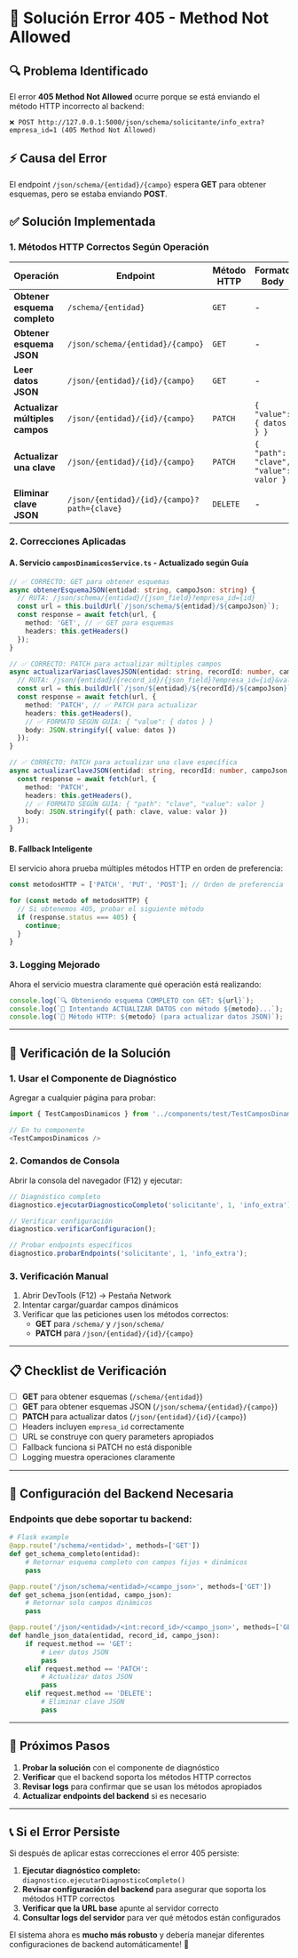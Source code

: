 # 🚨 Solución Error 405 - Method Not Allowed

## 🔍 **Problema Identificado**

El error **405 Method Not Allowed** ocurre porque se está enviando el método HTTP incorrecto al backend:

```
❌ POST http://127.0.0.1:5000/json/schema/solicitante/info_extra?empresa_id=1 (405 Method Not Allowed)
```

## ⚡ **Causa del Error**

El endpoint `/json/schema/{entidad}/{campo}` espera **GET** para obtener esquemas, pero se estaba enviando **POST**.

## ✅ **Solución Implementada**

### **1. Métodos HTTP Correctos Según Operación**

| **Operación** | **Endpoint** | **Método HTTP** | **Formato Body** | **Propósito** |
|---------------|--------------|-----------------|------------------|---------------|
| **Obtener esquema completo** | `/schema/{entidad}` | `GET` | - | Cargar configuración de campos |
| **Obtener esquema JSON** | `/json/schema/{entidad}/{campo}` | `GET` | - | Cargar definición de campos dinámicos |
| **Leer datos JSON** | `/json/{entidad}/{id}/{campo}` | `GET` | - | Obtener valores guardados |
| **Actualizar múltiples campos** | `/json/{entidad}/{id}/{campo}` | `PATCH` | `{ "value": { datos } }` | Guardar/actualizar valores |
| **Actualizar una clave** | `/json/{entidad}/{id}/{campo}` | `PATCH` | `{ "path": "clave", "value": valor }` | Actualizar campo específico |
| **Eliminar clave JSON** | `/json/{entidad}/{id}/{campo}?path={clave}` | `DELETE` | - | Eliminar campo específico |

### **2. Correcciones Aplicadas**

#### **A. Servicio `camposDinamicosService.ts` - Actualizado según Guía**

```typescript
// ✅ CORRECTO: GET para obtener esquemas
async obtenerEsquemaJSON(entidad: string, campoJson: string) {
  // RUTA: /json/schema/{entidad}/{json_field}?empresa_id={id}
  const url = this.buildUrl(`/json/schema/${entidad}/${campoJson}`);
  const response = await fetch(url, {
    method: 'GET', // ✅ GET para esquemas
    headers: this.getHeaders()
  });
}

// ✅ CORRECTO: PATCH para actualizar múltiples campos
async actualizarVariasClavesJSON(entidad: string, recordId: number, campoJson: string, datos: any) {
  // RUTA: /json/{entidad}/{record_id}/{json_field}?empresa_id={id}&validate=true
  const url = this.buildUrl(`/json/${entidad}/${recordId}/${campoJson}`);
  const response = await fetch(url, {
    method: 'PATCH', // ✅ PATCH para actualizar
    headers: this.getHeaders(),
    // ✅ FORMATO SEGÚN GUÍA: { "value": { datos } }
    body: JSON.stringify({ value: datos })
  });
}

// ✅ CORRECTO: PATCH para actualizar una clave específica
async actualizarClaveJSON(entidad: string, recordId: number, campoJson: string, clave: string, valor: any) {
  const response = await fetch(url, {
    method: 'PATCH',
    headers: this.getHeaders(),
    // ✅ FORMATO SEGÚN GUÍA: { "path": "clave", "value": valor }
    body: JSON.stringify({ path: clave, value: valor })
  });
}
```

#### **B. Fallback Inteligente**

El servicio ahora prueba múltiples métodos HTTP en orden de preferencia:

```typescript
const metodosHTTP = ['PATCH', 'PUT', 'POST']; // Orden de preferencia

for (const metodo of metodosHTTP) {
  // Si obtenemos 405, probar el siguiente método
  if (response.status === 405) {
    continue;
  }
}
```

### **3. Logging Mejorado**

Ahora el servicio muestra claramente qué operación está realizando:

```typescript
console.log(`🔍 Obteniendo esquema COMPLETO con GET: ${url}`);
console.log(`💾 Intentando ACTUALIZAR DATOS con método ${metodo}...`);
console.log(`🔧 Método HTTP: ${metodo} (para actualizar datos JSON)`);
```

---

## 🧪 **Verificación de la Solución**

### **1. Usar el Componente de Diagnóstico**

Agregar a cualquier página para probar:

```typescript
import { TestCamposDinamicos } from '../components/test/TestCamposDinamicos';

// En tu componente
<TestCamposDinamicos />
```

### **2. Comandos de Consola**

Abrir la consola del navegador (F12) y ejecutar:

```javascript
// Diagnóstico completo
diagnostico.ejecutarDiagnosticoCompleto('solicitante', 1, 'info_extra');

// Verificar configuración
diagnostico.verificarConfiguracion();

// Probar endpoints específicos
diagnostico.probarEndpoints('solicitante', 1, 'info_extra');
```

### **3. Verificación Manual**

1. Abrir DevTools (F12) → Pestaña Network
2. Intentar cargar/guardar campos dinámicos
3. Verificar que las peticiones usen los métodos correctos:
   - **GET** para `/schema/` y `/json/schema/`
   - **PATCH** para `/json/{entidad}/{id}/{campo}`

---

## 📋 **Checklist de Verificación**

- [ ] **GET** para obtener esquemas (`/schema/{entidad}`)
- [ ] **GET** para obtener esquemas JSON (`/json/schema/{entidad}/{campo}`)
- [ ] **PATCH** para actualizar datos (`/json/{entidad}/{id}/{campo}`)
- [ ] Headers incluyen `empresa_id` correctamente
- [ ] URL se construye con query parameters apropiados
- [ ] Fallback funciona si PATCH no está disponible
- [ ] Logging muestra operaciones claramente

---

## 🔧 **Configuración del Backend Necesaria**

### **Endpoints que debe soportar tu backend:**

```python
# Flask example
@app.route('/schema/<entidad>', methods=['GET'])
def get_schema_completo(entidad):
    # Retornar esquema completo con campos fijos + dinámicos
    pass

@app.route('/json/schema/<entidad>/<campo_json>', methods=['GET'])
def get_schema_json(entidad, campo_json):
    # Retornar solo campos dinámicos
    pass

@app.route('/json/<entidad>/<int:record_id>/<campo_json>', methods=['GET', 'PATCH', 'DELETE'])
def handle_json_data(entidad, record_id, campo_json):
    if request.method == 'GET':
        # Leer datos JSON
        pass
    elif request.method == 'PATCH':
        # Actualizar datos JSON
        pass
    elif request.method == 'DELETE':
        # Eliminar clave JSON
        pass
```

---

## 🎯 **Próximos Pasos**

1. **Probar la solución** con el componente de diagnóstico
2. **Verificar** que el backend soporta los métodos HTTP correctos
3. **Revisar logs** para confirmar que se usan los métodos apropiados
4. **Actualizar endpoints del backend** si es necesario

---

## 📞 **Si el Error Persiste**

Si después de aplicar estas correcciones el error 405 persiste:

1. **Ejecutar diagnóstico completo:** `diagnostico.ejecutarDiagnosticoCompleto()`
2. **Revisar configuración del backend** para asegurar que soporta los métodos HTTP correctos
3. **Verificar que la URL base** apunte al servidor correcto
4. **Consultar logs del servidor** para ver qué métodos están configurados

El sistema ahora es **mucho más robusto** y debería manejar diferentes configuraciones de backend automáticamente! 🚀
